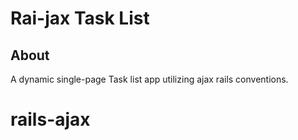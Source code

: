 # Rai-jax Task List

## About

A dynamic single-page Task list app utilizing ajax rails conventions.
# rails-ajax
